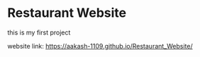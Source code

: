 ﻿# Restaurant Website

this is my first project

website link: https://aakash-1109.github.io/Restaurant_Website/




